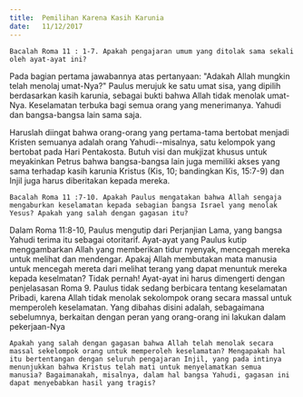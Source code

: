 ```yaml
---
title:  Pemilihan Karena Kasih Karunia
date:   11/12/2017
---
```


`Bacalah Roma 11 : 1-7. Apakah pengajaran umum yang ditolak sama sekali oleh ayat-ayat ini?`

Pada bagian pertama jawabannya atas pertanyaan: "Adakah Allah mungkin telah menolaj umat-Nya?" Paulus merujuk ke satu umat sisa, yang dipilih berdasarkan kasih karunia, sebagai bukti bahwa Allah tidak menolak umat-Nya. Keselamatan terbuka bagi semua orang yang menerimanya. Yahudi dan bangsa-bangsa lain sama saja.

Haruslah diingat bahwa orang-orang yang pertama-tama bertobat menjadi Kristen semuanya adalah orang Yahudi--misalnya, satu kelompok yang bertobat pada Hari Pentakosta. Butuh visi dan mukjizat khusus untuk meyakinkan Petrus bahwa bangsa-bangsa lain juga memiliki akses yang sama terhadap kasih karunia Kristus (Kis, 10; bandingkan Kis, 15:7-9) dan Injil juga harus diberitakan kepada mereka.

`Bacalah Roma 11 :7-10. Apakah Paulus mengatakan bahwa Allah sengaja mengaburkan keselamatan kepada sebagian bangsa Israel yang menolak Yesus? Apakah yang salah dengan gagasan itu?`

Dalam Roma 11:8-10, Paulus mengutip dari Perjanjian Lama, yang bangsa Yahudi terima itu sebagai otoritarif. Ayat-ayat yang Paulus kutip menggambarkan Allah yang memberikan tidur nyenyak, mencegah mereka untuk melihat dan mendengar. Apakaj Allah membutakan mata manusia untuk mencegah mereta dari melihat terang yang dapat menuntuk mereka kepada keselmatan? Tidak pernah! Ayat-ayat ini harus dimengerti dengan penjelasasan Roma 9. Paulus tidak sedang berbicara tentang keselamatan Pribadi, karena Allah tidak menolak sekolompok orang secara massal untuk memperoleh keselamatan. Yang dibahas disini adalah, sebagaimana sebelumnya, berkaitan dengan peran yang orang-orang ini lakukan dalam pekerjaan-Nya

`Apakah yang salah dengan gagasan bahwa Allah telah menolak secara massal sekelompok orang untuk memperoleh keselamatan? Mengapakah hal itu bertentangan dengan seluruh pengajaran Injil, yang pada intinya menunjukkan bahwa Kristus telah mati untuk menyelamatkan semua manusia? Bagaimanakah, misalnya, dalam hal bangsa Yahudi, gagasan ini dapat menyebabkan hasil yang tragis?`